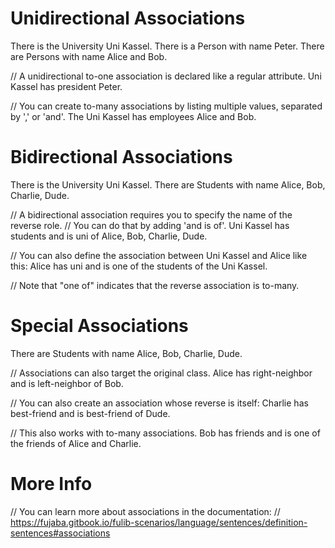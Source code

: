 # Unidirectional Associations

There is the University Uni Kassel.
There is a Person with name Peter.
There are Persons with name Alice and Bob.

// A unidirectional to-one association is declared like a regular attribute.
Uni Kassel has president Peter.

// You can create to-many associations by listing multiple values, separated by ',' or 'and'.
The Uni Kassel has employees Alice and Bob.

# Bidirectional Associations

There is the University Uni Kassel.
There are Students with name Alice, Bob, Charlie, Dude.

// A bidirectional association requires you to specify the name of the reverse role.
// You can do that by adding 'and is <name> of'.
Uni Kassel has students and is uni of Alice, Bob, Charlie, Dude.

// You can also define the association between Uni Kassel and Alice like this:
Alice has uni and is one of the students of the Uni Kassel.

// Note that "one of" indicates that the reverse association is to-many.

# Special Associations

There are Students with name Alice, Bob, Charlie, Dude.

// Associations can also target the original class.
Alice has right-neighbor and is left-neighbor of Bob.

// You can also create an association whose reverse is itself:
Charlie has best-friend and is best-friend of Dude.

// This also works with to-many associations.
Bob has friends and is one of the friends of Alice and Charlie.

# More Info

// You can learn more about associations in the documentation:
// https://fujaba.gitbook.io/fulib-scenarios/language/sentences/definition-sentences#associations

